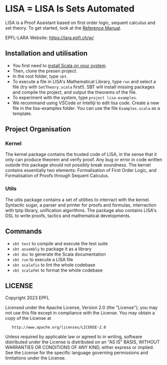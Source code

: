 # LISA = LISA Is Sets Automated

LISA is a Proof Assistant based on first order logic, sequent calculus and set theory. To get started, look at the [Reference Manual](Reference%20Manual/lisa.pdf).

EPFL-LARA Website: https://lara.epfl.ch/w/

## Installation and utilisation
 - You first need to [install Scala on your system](https://www.scala-lang.org/download/).
 - Then, clone the presen project.
 - In the root folder, type `sbt`.
 - To execute a file in LISA's Mathematical Library, type `run` and select a file (try with `SetTheory.scala` first!). SBT will install missing packages and compile the project, and output the theorems of the file.
 - To experiment with the system, type `project lisa-examples`.
 - We recommand using VSCode or Intelliji to edit lisa code. Create a new file in the lisa-examples folder. You can use the file `Examples.scala` as a template.


## Project Organisation

### Kernel
The kernel package contains the trusted code of LISA, in the sense that it only can produce theorem and verify proof. Any bug or error in code written outside this package should not possibly break soundness.
The kernel contains essentially two elements: Formalisation of First Order Logic, and Formalisation of Proofs through Sequent Calculus.

### Utils
The utils package contains a set of utilities to interract with the kernel. Syntactic sugar, a parser and printer for proofs and formulas, interraction with tptp library, unification algorithms. The package also contains LISA's DSL to write proofs, tactics and mathematical developments.

## Commands

* `sbt test` to compile and execute the test suite
* `sbt assembly` to package it as a library
* `sbt doc` to generate the Scala documentation
* `sbt run` to execute a LISA file
* `sbt scalafix` to lint the whole codebase
* `sbt scalafmt` to format the whole codebase

## LICENSE
   Copyright 2023 EPFL

   Licensed under the Apache License, Version 2.0 (the "License");
   you may not use this file except in compliance with the License.
   You may obtain a copy of the License at

       http://www.apache.org/licenses/LICENSE-2.0

   Unless required by applicable law or agreed to in writing, software
   distributed under the License is distributed on an "AS IS" BASIS,
   WITHOUT WARRANTIES OR CONDITIONS OF ANY KIND, either express or implied.
   See the License for the specific language governing permissions and
   limitations under the License.

